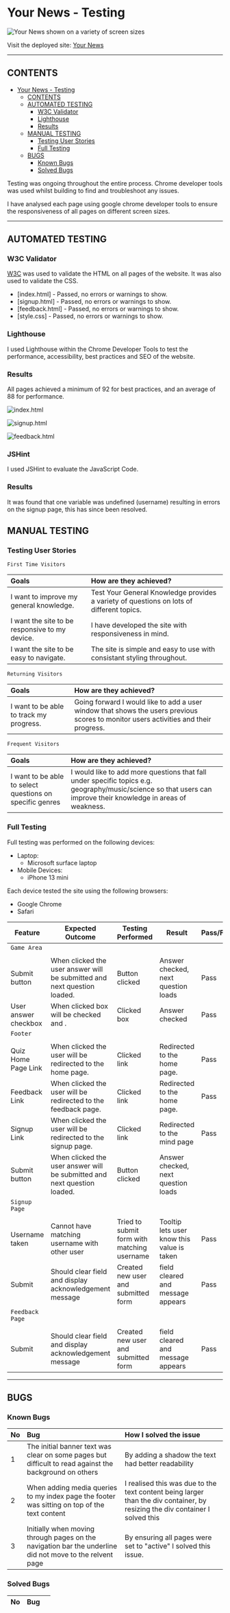 # Your News -  Testing

![Your News shown on a variety of screen sizes](assets/images/Portfolio2_depoloyed_site.png)

Visit the deployed site: [Your News](https://sacarr98.github.io/Portfolio_Two/)
- - -

## CONTENTS

- [Your News -  Testing](#your-news----testing)
  - [CONTENTS](#contents)
  - [AUTOMATED TESTING](#automated-testing)
    - [W3C Validator](#w3c-validator)
    - [Lighthouse](#lighthouse)
    - [Results](#results)
  - [MANUAL TESTING](#manual-testing)
    - [Testing User Stories](#testing-user-stories)
    - [Full Testing](#full-testing)
  - [BUGS](#bugs)
    - [Known Bugs](#known-bugs)
    - [Solved Bugs](#solved-bugs)

Testing was ongoing throughout the entire process. Chrome developer tools was used whilst building to find and troubleshoot any issues.

I have analysed each page using google chrome developer tools to ensure the responsiveness of all pages on different screen sizes.

- - -

## AUTOMATED TESTING

### W3C Validator

[W3C](https://validator.w3.org/) was used to validate the HTML on all pages of the website. It was also used to validate the CSS.

* [index.html] - Passed, no errors or warnings to show.
* [signup.html] - Passed, no errors or warnings to show.
* [feedback.html] - Passed, no errors or warnings to show.
* [style.css] - Passed, no errors or warnings to show.

### Lighthouse

I used Lighthouse within the Chrome Developer Tools to test the performance, accessibility, best practices and SEO of the website.

### Results

All pages achieved a minimum of 92 for best practices, and an average of 88 for performance.

![index.html](assets/images/Quiz_home_lighthouse.PNG)

![signup.html](assets/images/Signup_page_lighthouse.PNG)

![feedback.html](assets/images/feedback_lighthouse.PNG)

### JSHint

I used JSHint to evaluate the JavaScript Code.

### Results

It was found that one variable was undefined (username) resulting in errors on the signup page, this has since been resolved.

## MANUAL TESTING

### Testing User Stories

`First Time Visitors`

| Goals | How are they achieved? |
| :--- | :--- |
| I want to improve my general knowledge. | Test Your General Knowledge provides a variety of questions on lots of different topics. |
| I want the site to be responsive to my device. | I have developed the site with responsiveness in mind. |
| I want the site to be easy to navigate. | The site is simple and easy to use with consistant styling throughout.  |

`Returning Visitors`

|  Goals | How are they achieved? |
| :--- | :--- |
| I want to be able to track my progress. | Going forward I would like to add a user window that shows the users previous scores to monitor users activities and their progress. |

`Frequent Visitors`

| Goals | How are they achieved? |
| :--- | :--- |
| I want to be able to select questions on specific genres | I would like to add more questions that fall under specific topics e.g. geography/music/science so that users can improve their knowledge in areas of weakness.

### Full Testing

Full testing was performed on the following devices:

* Laptop:
  * Microsoft surface laptop
* Mobile Devices:
  * iPhone 13 mini

Each device tested the site using the following browsers:

* Google Chrome
* Safari


| Feature | Expected Outcome | Testing Performed | Result | Pass/Fail |
| --- | --- | --- | --- | --- |
| `Game Area` |
|  |  |  |  |  |
| Submit button | When clicked the user answer will be submitted and next question loaded. | Button clicked | Answer checked, next question loads | Pass |
| User answer checkbox | When clicked box will be checked and . | Clicked box | Answer checked | Pass |
| `Footer` |
|  |  |  |  |  |
| Quiz Home Page Link | When clicked the user will be redirected to the home page.| Clicked link | Redirected to the home page. | Pass |
| Feedback Link | When clicked the user will be redirected to the feedback page.| Clicked link | Redirected to the home page. | Pass |
| Signup Link | When clicked the user will be redirected to the signup page. | Clicked link | Redirected to the mind page | Pass |
| Submit button | When clicked the user answer will be submitted and next question loaded. | Button clicked | Answer checked, next question loads |
| `Signup Page` |
| | | | | | |
| Username taken | Cannot have matching username with other user | Tried to submit form with matching username | Tooltip lets user know this value is taken | Pass |
| Submit | Should clear field and display acknowledgement message | Created new user and submitted form | field cleared and message appears | Pass |
| `Feedback Page` |
| | | | | | |
| Submit | Should clear field and display acknowledgement message | Created new user and submitted form | field cleared and message appears | Pass |
 - - -

## BUGS

### Known Bugs

| No | Bug | How I solved the issue |
| :--- | :--- | :--- |
| 1 | The initial banner text was clear on some pages but difficult to read against the background on others | By adding a shadow the text had better readability  |
| 2 | When adding media queries to my index page the footer was sitting on top of the text content | I realised this was due to the text content being larger than the div container, by resizing the div container I solved this |
| 3 | Initially when moving through pages on the navigation bar the underline did not move to the relvent page | By ensuring all pages were set to "active" I solved this issue. |


### Solved Bugs

| No | Bug | |
| :--- | :--- | :--- |